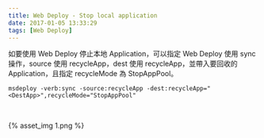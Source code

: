```yaml
---
title: Web Deploy - Stop local application
date: 2017-01-05 13:33:29
tags: [Web Deploy]
---
```


如要使用 Web Deploy 停止本地 Application，可以指定 Web Deploy 使用 sync 操作，source 使用 recycleApp，dest 使用 recycleApp，並帶入要回收的 Application，且指定 recycleMode 為 StopAppPool。  

<!-- More -->

    msdeploy -verb:sync -source:recycleApp -dest:recycleApp="<DestApp>",recycleMode="StopAppPool"

<br/>


{% asset_img 1.png %}

<br/>
